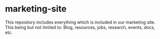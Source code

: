# marketing-site
This repository includes everything which is included in our marketing site. This being but not limited to: Blog, resources, jobs, research, events, docs, etc.
